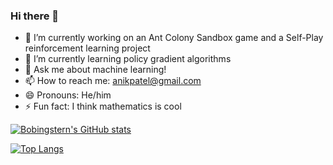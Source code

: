 ### Hi there 👋


<!-- **Bobingstern/Bobingstern** is a ✨ _special_ ✨ repository because its `README.md` (this file) appears on your GitHub profile.

Here are some ideas to get you started:
-->

- 🔭 I’m currently working on an Ant Colony Sandbox game and a Self-Play reinforcement learning project
- 🌱 I’m currently learning policy gradient algorithms
- 💬 Ask me about machine learning!
- 📫 How to reach me: anikpatel@gmail.com
- 😄 Pronouns: He/him
- ⚡ Fun fact: I think mathematics is cool

[![Bobingstern's GitHub stats](https://github-readme-stats.vercel.app/api?username=Bobingstern&show_icons=true&theme=dracula)](https://github.com/anuraghazra/github-readme-stats)

<!-- [![Top Langs](https://github-readme-stats.vercel.app/api/top-langs/?username=Bobingstern&show_icons=true&theme=dracula&hide=javascript,shaderlab&layout=compact)](https://github.com/anuraghazra/github-readme-stats) -->

[![Top Langs](https://github-readme-stats.vercel.app/api/top-langs/?username=Bobingstern&exclude_repo=Creature-Creator,ClassicSorting,NEAT-Cars,neataptic,p5.collide2D,p5.canvascam,Hill-Climb-Racing-AI,Car-QLearning,AStar,Maze-Generation,website,all-contributors&theme=dracula&layout=compact&hide=shaderlab)](https://github.com/anuraghazra/github-readme-stats)
